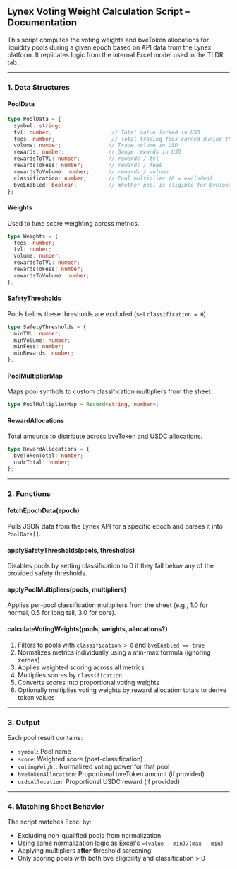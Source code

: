 ## Lynex Voting Weight Calculation Script – Documentation

This script computes the voting weights and bveToken allocations for liquidity pools during a given epoch based on API data from the Lynex platform. It replicates logic from the internal Excel model used in the TLDR tab.

---

### 1. Data Structures

#### PoolData
```ts
type PoolData = {
  symbol: string;
  tvl: number;                   // Total value locked in USD
  fees: number;                  // Total trading fees earned during the epoch
  volume: number;               // Trade volume in USD
  rewards: number;              // Gauge rewards in USD
  rewardsToTVL: number;         // rewards / tvl
  rewardsToFees: number;        // rewards / fees
  rewardsToVolume: number;      // rewards / volume
  classification: number;       // Pool multiplier (0 = excluded)
  bveEnabled: boolean;          // Whether pool is eligible for bveToken rewards
};
```

#### Weights
Used to tune score weighting across metrics.

```ts
type Weights = {
  fees: number;
  tvl: number;
  volume: number;
  rewardsToTVL: number;
  rewardsToFees: number;
  rewardsToVolume: number;
};
```

#### SafetyThresholds
Pools below these thresholds are excluded (set `classification = 0`).

```ts
type SafetyThresholds = {
  minTVL: number;
  minVolume: number;
  minFees: number;
  minRewards: number;
};
```

#### PoolMultiplierMap
Maps pool symbols to custom classification multipliers from the sheet.

```ts
type PoolMultiplierMap = Record<string, number>;
```

#### RewardAllocations
Total amounts to distribute across bveToken and USDC allocations.

```ts
type RewardAllocations = {
  bveTokenTotal: number;
  usdcTotal: number;
};
```

---

### 2. Functions

#### fetchEpochData(epoch)
Pulls JSON data from the Lynex API for a specific epoch and parses it into `PoolData[]`.

#### applySafetyThresholds(pools, thresholds)
Disables pools by setting classification to 0 if they fall below any of the provided safety thresholds.

#### applyPoolMultipliers(pools, multipliers)
Applies per-pool classification multipliers from the sheet (e.g., 1.0 for normal, 0.5 for long tail, 3.0 for core).

#### calculateVotingWeights(pools, weights, allocations?)
1. Filters to pools with `classification > 0` and `bveEnabled == true`
2. Normalizes metrics individually using a min-max formula (ignoring zeroes)
3. Applies weighted scoring across all metrics
4. Multiplies scores by `classification`
5. Converts scores into proportional voting weights
6. Optionally multiplies voting weights by reward allocation totals to derive token values

---

### 3. Output

Each pool result contains:
- `symbol`: Pool name
- `score`: Weighted score (post-classification)
- `votingWeight`: Normalized voting power for that pool
- `bveTokenAllocation`: Proportional bveToken amount (if provided)
- `usdcAllocation`: Proportional USDC reward (if provided)

---

### 4. Matching Sheet Behavior

The script matches Excel by:
- Excluding non-qualified pools from normalization
- Using same normalization logic as Excel's `=(value - min)/(max - min)`
- Applying multipliers **after** threshold screening
- Only scoring pools with both bve eligibility and classification > 0

